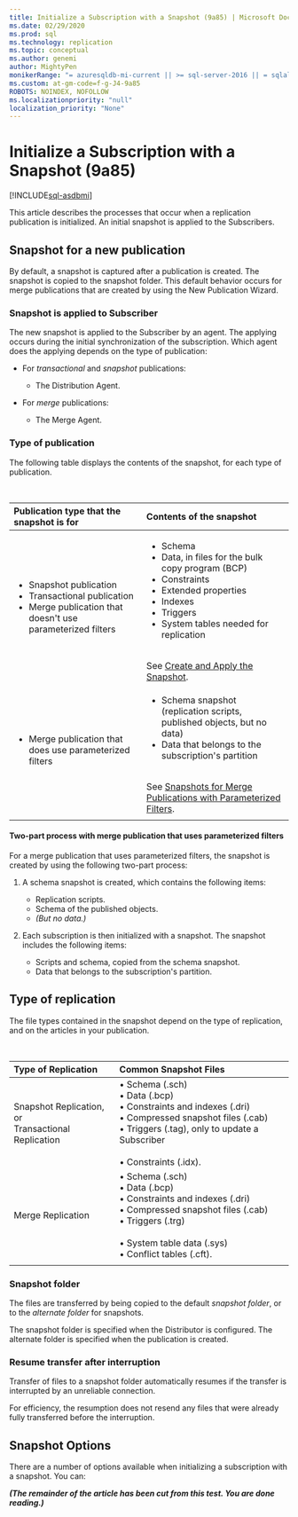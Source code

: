 ```yaml
---
title: Initialize a Subscription with a Snapshot (9a85) | Microsoft Docs
ms.date: 02/29/2020
ms.prod: sql
ms.technology: replication
ms.topic: conceptual
ms.author: genemi
author: MightyPen
monikerRange: "= azuresqldb-mi-current || >= sql-server-2016 || = sqlallproducts-allversions"
ms.custom: at-gm-code=f-g-J4-9a85
ROBOTS: NOINDEX, NOFOLLOW
ms.localizationpriority: "null"
localization_priority: "None"
---
```

# Initialize a Subscription with a Snapshot (9a85)

[!INCLUDE[sql-asdbmi](../includes/applies-to-version/sql-asdbmi.md)]

This article describes the processes that occur when a replication publication is initialized. An initial snapshot is applied to the Subscribers.

## Snapshot for a new publication

By default, a snapshot is captured after a publication is created.
The snapshot is copied to the snapshot folder. This default behavior occurs for merge publications that are created by using the New Publication Wizard.

### Snapshot is applied to Subscriber

The new snapshot is applied to the Subscriber by an agent. The applying occurs during the initial synchronization of the subscription. Which agent does the applying depends on the type of publication:

- For _transactional_ and _snapshot_ publications:
  - The Distribution Agent.

- For _merge_ publications:
  - The Merge Agent.

### Type of publication

The following table displays the contents of the snapshot, for each type of publication.

&nbsp;

| Publication type that the snapshot is for | Contents of the snapshot |
| :---------------------------------------- | :----------------------- |
| <ul> <li>Snapshot publication</li> <li>Transactional publication</li> <li>Merge publication that doesn't use parameterized filters</li> </ul> | <ul> <li>Schema</li> <li>Data, in files for the bulk copy program (BCP)</li> <li>Constraints</li> <li>Extended properties</li> <li>Indexes</li> <li>Triggers</li> <li>System tables needed for replication</li> </ul> <br/>See [Create and Apply the Snapshot](../relational-databases/replication/create-and-apply-the-initial-snapshot.md). |
| <ul> <li>Merge publication that does use parameterized filters</li> </ul> | <ul> <li>Schema snapshot (replication scripts, published objects, but no data)</li> <li>Data that belongs to the subscription's partition</li> </ul> <br/>See [Snapshots for Merge Publications with Parameterized Filters](../relational-databases/replication/create-a-snapshot-for-a-merge-publication-with-parameterized-filters.md). |
| | |

#### Two-part process with merge publication that uses parameterized filters

For a merge publication that uses parameterized filters, the snapshot is created by using the following two-part process:

1. A schema snapshot is created, which contains the following items:
   - Replication scripts.
   - Schema of the published objects.
   - _(But no data.)_

2. Each subscription is then initialized with a snapshot. The snapshot includes the following items:
   - Scripts and schema, copied from the schema snapshot.
   - Data that belongs to the subscription's partition.

## Type of replication

The file types contained in the snapshot depend on the type of replication, and on the articles in your publication.

&nbsp;

| Type of Replication | Common Snapshot Files |
| :------------------ | :-------------------- |
| Snapshot Replication, or<br/>Transactional Replication | &bullet; Schema (.sch) <br/>&bullet; Data (.bcp) <br/>&bullet; Constraints and indexes (.dri) <br/>&bullet; Compressed snapshot files (.cab) <br/>&bullet; Triggers (.tag), only to update a Subscriber <br/><br/>&bullet; Constraints (.idx). |
| Merge Replication                                      | &bullet; Schema (.sch) <br/>&bullet; Data (.bcp) <br/>&bullet; Constraints and indexes (.dri) <br/>&bullet; Compressed snapshot files (.cab) <br/>&bullet; Triggers (.trg) <br/><br/>&bullet; System table data (.sys) <br/>&bullet; Conflict tables (.cft). |
| | |

### Snapshot folder

The files are transferred by being copied to the default _snapshot folder_, or to the _alternate folder_ for snapshots.

The snapshot folder is specified when the Distributor is configured. The alternate folder is specified when the publication is created.

### Resume transfer after interruption

Transfer of files to a snapshot folder automatically resumes if the transfer is interrupted by an unreliable connection.

For efficiency, the resumption does not resend any files that were already fully transferred before the interruption.

## Snapshot Options  
 There are a number of options available when initializing a subscription with a snapshot. You can:  

_**(The remainder of the article has been cut from this test. You are done reading.)**_

&nbsp;
